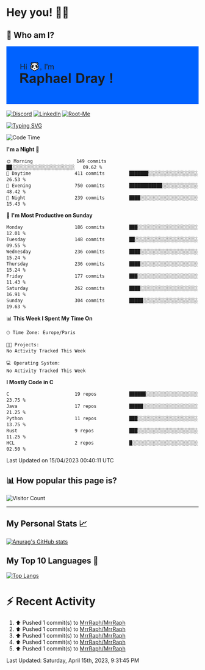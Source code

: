 # **Hey you! 👋🏼**

## **🔎 Who am I?**

<img src="https://github.com/MrrRaph/MrrRaph/blob/master/header.png?raw=true">

[![Discord](https://img.shields.io/badge/Discord-7289DA?style=for-the-badge&logo=discord&logoColor=white
)](https://discordapp.com/users/MrRaph#4214/)
[![LinkedIn](https://img.shields.io/badge/LinkedIn-0077B5?style=for-the-badge&logo=linkedin&logoColor=white)](https://www.linkedin.com/in/raphaeldray/)
[![Root-Me](https://img.shields.io/badge/dynamic/json?color=yellowgreen&label=Root-me%20Score&query=score&style=for-the-badge&url=https://raw.githubusercontent.com/MrrRaph/MrrRaph/master/root-me-stats.json&logoColor=white)](https://www.root-me.org/PandHacker)


[![Typing SVG](https://readme-typing-svg.herokuapp.com?font=glory&size=23&multiline=true&height=65&lines=CyberSecurity+Engineer+%F0%9F%92%BB;Freelance+Fullstack+Developer)](https://git.io/typing-svg)

<!--START_SECTION:waka-->
![Code Time](http://img.shields.io/badge/Code%20Time-0%20secs-blue)

**I'm a Night 🦉** 

```text
🌞 Morning                149 commits         ██░░░░░░░░░░░░░░░░░░░░░░░   09.62 % 
🌆 Daytime                411 commits         ███████░░░░░░░░░░░░░░░░░░   26.53 % 
🌃 Evening                750 commits         ████████████░░░░░░░░░░░░░   48.42 % 
🌙 Night                  239 commits         ████░░░░░░░░░░░░░░░░░░░░░   15.43 % 
```
📅 **I'm Most Productive on Sunday** 

```text
Monday                   186 commits         ███░░░░░░░░░░░░░░░░░░░░░░   12.01 % 
Tuesday                  148 commits         ██░░░░░░░░░░░░░░░░░░░░░░░   09.55 % 
Wednesday                236 commits         ████░░░░░░░░░░░░░░░░░░░░░   15.24 % 
Thursday                 236 commits         ████░░░░░░░░░░░░░░░░░░░░░   15.24 % 
Friday                   177 commits         ███░░░░░░░░░░░░░░░░░░░░░░   11.43 % 
Saturday                 262 commits         ████░░░░░░░░░░░░░░░░░░░░░   16.91 % 
Sunday                   304 commits         █████░░░░░░░░░░░░░░░░░░░░   19.63 % 
```


📊 **This Week I Spent My Time On** 

```text
🕑︎ Time Zone: Europe/Paris

🐱‍💻 Projects: 
No Activity Tracked This Week

💻 Operating System: 
No Activity Tracked This Week
```

**I Mostly Code in C** 

```text
C                        19 repos            ██████░░░░░░░░░░░░░░░░░░░   23.75 % 
Java                     17 repos            █████░░░░░░░░░░░░░░░░░░░░   21.25 % 
Python                   11 repos            ███░░░░░░░░░░░░░░░░░░░░░░   13.75 % 
Rust                     9 repos             ███░░░░░░░░░░░░░░░░░░░░░░   11.25 % 
HCL                      2 repos             █░░░░░░░░░░░░░░░░░░░░░░░░   02.50 % 
```




 Last Updated on 15/04/2023 00:40:11 UTC
<!--END_SECTION:waka-->

## **📊 How popular this page is?**

![Visitor Count](https://profile-counter.glitch.me/MrrRaph/count.svg)

---

## **My Personal Stats 📈**

[![Anurag's GitHub stats](https://github-readme-stats.vercel.app/api?username=mrrraph&count_private=true&show_icons=true&title_color=fff&text_color=fff&bg_color=30,36d1dc,904e95)](https://github.com/anuraghazra/github-readme-stats)

## **My Top 10 Languages 📣**

[![Top Langs](https://github-readme-stats.vercel.app/api/top-langs/?username=mrrraph&langs_count=10&layout=compact&hide=html,css&hide_title=true)](https://github.com/anuraghazra/github-readme-stats)


# **⚡ Recent Activity**

<!--RECENT_ACTIVITY:start-->
1. ⬆️ Pushed 1 commit(s) to [MrrRaph/MrrRaph](https://github.com/MrrRaph/MrrRaph)<br>
2. ⬆️ Pushed 1 commit(s) to [MrrRaph/MrrRaph](https://github.com/MrrRaph/MrrRaph)<br>
3. ⬆️ Pushed 1 commit(s) to [MrrRaph/MrrRaph](https://github.com/MrrRaph/MrrRaph)<br>
4. ⬆️ Pushed 1 commit(s) to [MrrRaph/MrrRaph](https://github.com/MrrRaph/MrrRaph)<br>
5. ⬆️ Pushed 1 commit(s) to [MrrRaph/MrrRaph](https://github.com/MrrRaph/MrrRaph)<br>
<!--RECENT_ACTIVITY:end-->
<!--RECENT_ACTIVITY:last_update-->
Last Updated: Saturday, April 15th, 2023, 9:31:45 PM
<!--RECENT_ACTIVITY:last_update_end-->
